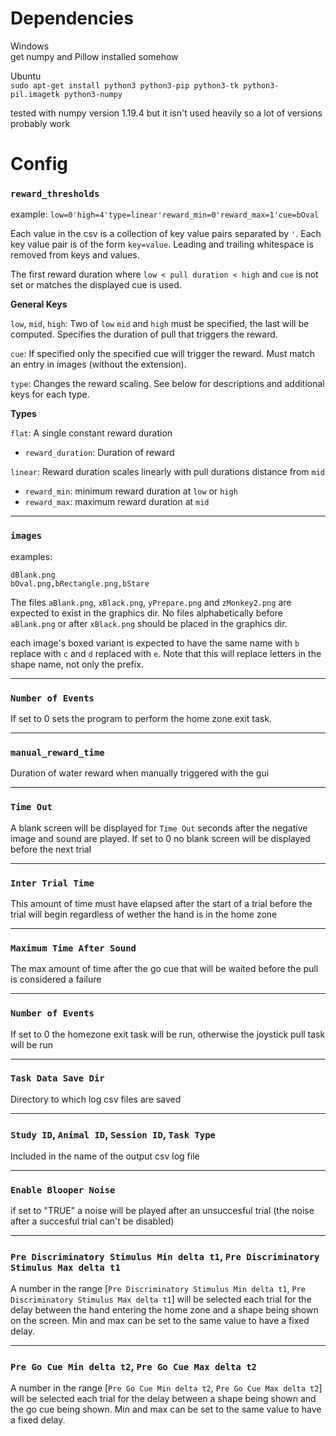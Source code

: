 
# Dependencies

Windows  
get numpy and Pillow installed somehow

Ubuntu  
`sudo apt-get install python3 python3-pip python3-tk python3-pil.imagetk python3-numpy`

tested with numpy version 1.19.4 but it isn't used heavily so a lot of versions probably work

# Config


### `reward_thresholds`

example: `low=0'high=4'type=linear'reward_min=0'reward_max=1'cue=bOval`

Each value in the csv is a collection of key value pairs separated by `'`. Each key value pair is of the form `key=value`. Leading and trailing whitespace is removed from keys and values.

The first reward duration where `low < pull duration < high` and `cue` is not set or matches the displayed cue is used.

**General Keys**

`low`, `mid`, `high`: Two of `low` `mid` and `high` must be specified, the last will be computed. Specifies the duration of pull that triggers the reward.

`cue`: If specified only the specified cue will trigger the reward. Must match an entry in images (without the extension).

`type`: Changes the reward scaling. See below for descriptions and additional keys for each type.

**Types**

`flat`: A single constant reward duration

* `reward_duration`: Duration of reward

`linear`: Reward duration scales linearly with pull durations distance from `mid`

* `reward_min`: minimum reward duration at `low` or `high`
* `reward_max`: maximum reward duration at `mid`

---
### `images`

examples:
```
dBlank.png
bOval.png,bRectangle.png,bStare
```

The files `aBlank.png`, `xBlack.png`, `yPrepare.png` and `zMonkey2.png` are expected to exist in the graphics dir. No files alphabetically before `aBlank.png` or after `xBlack.png` should be placed in the graphics dir.

each image's boxed variant is expected to have the same name with `b` replace with `c` and `d` replaced with `e`. Note that this will replace letters in the shape name, not only the prefix.

---
### `Number of Events`

If set to 0 sets the program to perform the home zone exit task.

---
### `manual_reward_time`

Duration of water reward when manually triggered with the gui

---
### `Time Out`

A blank screen will be displayed for `Time Out` seconds after the negative image and sound are played. If set to 0 no blank screen will be displayed before the next trial

---
### `Inter Trial Time`

This amount of time must have elapsed after the start of a trial before the trial will begin regardless of wether the hand is in the home zone

---
### `Maximum Time After Sound`

The max amount of time after the go cue that will be waited before the pull is considered a failure

---
### `Number of Events`

If set to 0 the homezone exit task will be run, otherwise the joystick pull task will be run

---
### `Task Data Save Dir`

Directory to which log csv files are saved

---
### `Study ID`, `Animal ID`, `Session ID`, `Task Type`

Included in the name of the output csv log file

---
### `Enable Blooper Noise`

if set to "TRUE" a noise will be played after an unsuccesful trial (the noise after a succesful trial can't be disabled)

---
### `Pre Discriminatory Stimulus Min delta t1`, `Pre Discriminatory Stimulus Max delta t1`

A number in the range [`Pre Discriminatory Stimulus Min delta t1`, `Pre Discriminatory Stimulus Max delta t1`] will be selected each trial for the delay between the hand entering the home zone and a shape being shown on the screen. Min and max can be set to the same value to have a fixed delay.

---
### `Pre Go Cue Min delta t2`, `Pre Go Cue Max delta t2`

A number in the range [`Pre Go Cue Min delta t2`, `Pre Go Cue Max delta t2`] will be selected each trial for the delay between a shape being shown and the go cue being shown. Min and max can be set to the same value to have a fixed delay.
